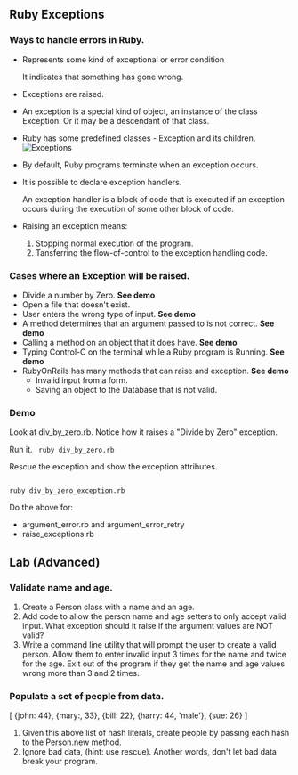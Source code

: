 ## Ruby Exceptions

### Ways to handle errors in Ruby.


* Represents some kind of exceptional or error condition

	<p>It indicates that something has gone wrong.</p>

* Exceptions are raised.

* An exception is a special kind of object, an instance of the class Exception. Or it may be a descendant of that class.

* Ruby has some predefined classes - Exception and its children.
	![Exceptions](ruby_exceptions.jpg)


* By default, Ruby programs terminate when an exception occurs.

* It is possible to declare exception handlers.
	<p>An exception handler is a block of code that is executed if an exception occurs during the execution of some other block of code.</p>


* Raising an exception means:
	1. Stopping normal execution of the program.
	2. Tansferring the flow-of-control to the exception handling code.


### Cases where an Exception will be raised.

* Divide a number by Zero. __See demo__
* Open a file that doesn't exist.
* User enters the wrong type of input. __See demo__
* A method determines that an argument passed to is not correct. __See demo__
* Calling a method on an object that it does have. __See demo__
* Typing Control-C on the terminal while a Ruby program is Running. __See demo__
* RubyOnRails has many methods that can raise and exception. __See demo__
	* Invalid input from a form.
	* Saving an object to the Database that is not valid.

### Demo

Look at div_by_zero.rb. Notice how it raises a "Divide by Zero" exception.

Run it.
<code>
ruby div_by_zero.rb
</code>

Rescue the exception and show the exception attributes.

<code>
ruby div_by_zero_exception.rb
</code>

Do the above for:  

* argument_error.rb and argument_error_retry 
* raise_exceptions.rb  


## Lab (__Advanced__)

### Validate name and age.
1. Create a Person class with a name and an age.
2. Add code to allow the person name and age setters to only accept valid input. What exception should it raise if the argument values are NOT valid?
3. Write a command line utility that will prompt the user to create a valid person. Allow them to enter invalid input 3 times for the name and twice for the age. Exit out of the program if they get the name and age values wrong more than 3 and 2 times.

### Populate a set of people from data.
[
	{john: 44},
	{mary:, 33},
	{bill: 22},
	{harry: 44, 'male'},
	{sue: 26}
]

1. Given this above list of hash literals, create people by passing each hash to the Person.new method.
2. Ignore bad data, (hint: use rescue). Another words, don't let bad data break your program.
